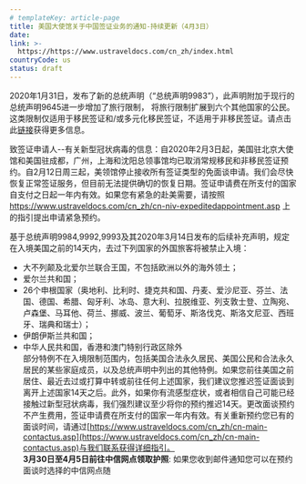 ```yaml
---
# templateKey: article-page
title: 美国大使馆关于中国签证业务的通知-持续更新（4月3日）
date: 
link: >-
  https://https://www.ustraveldocs.com/cn_zh/index.html
countryCode: us
status: draft
---
```

<div class="alert">

<span class="s1">2020</span>年<span class="s1">1</span>月<span class="s1">31</span>日，发布了新的总统声明（<span class="s1">“</span>总统声明<span class="s1">9983”</span>），此声明附加于现行的总统声明<span class="s1">9645</span>进一步增加了旅行限制，<span class="s1"> </span>将旅行限制扩展到六个其他国家的公民。这类限制仅适用于移民签证和<span class="s1">/</span>或多元化移民签证，不适用于非移民签证。请点击此[<span class="s2">链接</span>](https://travel.state.gov/content/travel/en/us-visas/visa-information-resources/presidential-proclamation-archive/presidential-proclamation9645.html?wcmmode=disabled)获得更多信息。

致签证申请人<span class="s1">--</span>有关新型冠状病毒的信息：自<span class="s1">2020</span>年<span class="s1">2</span>月<span class="s1">3</span>日起，美国驻北京大使馆和美国驻成都，广州，上海和沈阳总领事馆均已取消常规移民和非移民签证预约。自<span class="s1">2</span>月<span class="s1">12</span>日周三起，美领馆停止接收所有签证类型的免面谈申请。我们会尽快恢复正常签证服务，但目前无法提供确切的恢复日期。签证申请费在所支付的国家自支付之日起一年内有效。如果您有紧急的赴美需要，请按照[<span class="s2">https://www.ustraveldocs.com/cn_zh/cn-niv-expeditedappointment.asp</span>](https://www.ustraveldocs.com/cn_zh/cn-niv-expeditedappointment.asp)<span class="s1"> </span>上的指引提出申请紧急预约。

基于总统声明9984,9992,9993及其2020年3月14日发布的后续补充声明，规定在入境美国之前的14天内，去过下列国家的外国旅客将被禁止入境：  
- 大不列颠及北爱尔兰联合王国，不包括欧洲以外的海外领土；  
- 爱尔兰共和国；  
- 26个申根国家（奥地利、比利时、捷克共和国、丹麦、爱沙尼亚、芬兰、法国、德国、希腊、匈牙利、冰岛、意大利、拉脱维亚、列支敦士登、立陶宛、卢森堡、马耳他、荷兰、挪威、波兰、葡萄牙、斯洛伐克、斯洛文尼亚、西班牙、瑞典和瑞士）；  
- 伊朗伊斯兰共和国；  
- 中华人民共和国，香港和澳门特别行政区除外  
部分特例不在入境限制范围内，包括美国合法永久居民、美国公民和合法永久居民的某些家庭成员，以及总统声明中列出的其他特例。如果您前往美国之前居住、最近去过或打算中转或前往任何上述国家，我们建议您推迟签证面谈到离开上述国家14天之后。此外，如果你有流感型症状，或者相信自己可能已经接触过新型冠状病毒，我们强烈建议至少将你的预约推迟14天。更改面谈预约不产生费用，签证申请费在所支付的国家一年内有效。有关重新预约您已有的面谈时间，请通过[https://www.ustraveldocs.com/cn_zh/cn-main-contactus.asp](https://www.ustraveldocs.com/cn_zh/cn-main-contactus.asp)与我们联系获得详细指引。  
<span class="s1"></span><span class="s1">**3**</span>**月30日至4月5日前往中信网点领取护照**<span class="s1">:</span> 如果您收到邮件通知您可以在预约面谈时选择的中信网点随

</div>
